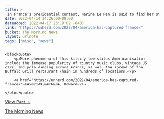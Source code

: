 ```yaml
---
title: > 
 In France’s presidential contest, Marine Le Pen is said to find her strongest support in places that embrace middle-brow Americana
date: 2022-04-14T14:26:00+00:00
dateadded: 2022-04-17 23:10:02 -0400
link: "https://unherd.com/2022/04/america-has-captured-france/"
bucket: The Morning News
layout: urlnote
tags: ["misc", "news"]
--- 
```




  
    
  

  
    <blockquote>
        <p>More phenomena of this kitschy low-status Americanisation include the immense popularity of country music clubs, vintage US cars, and pole dancing across France, as well the spread of the Buffalo Grill restaurant chain in hundreds of locations.</p>
        
        <a href="https://unherd.com/2022/04/america-has-captured-france/">&#x021A9;&#xFE0E; UnHerd</a>
        
    </blockquote>
  
  <p><a href="https://themorningnews.org/p/marine-le-pen-finds-support-in-places-that-embrace-middle-brow-americana">View Post &rarr;</a></p>



 <!-- end excerpt --> 
<div class='bucket'><a class='internal-link' href='/buckets/the-morning-news'>The Morning News</a></div> 
